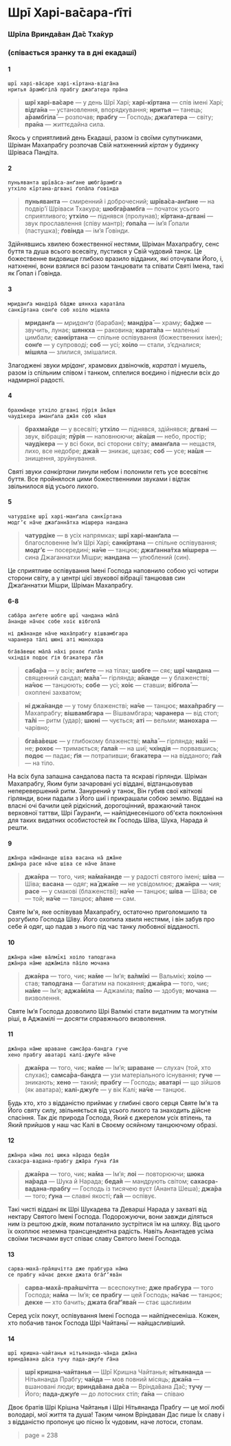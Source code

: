 # Шрī Харі-ва̄сара-ґīті

### Шрīла Вринда̄ван Да̄с Тха̄кур

### (співається зранку та в дні екадаші)

#### 1

    шрī харі-ва̄саре харі-кīртана-відга̄на
    нритья а̄рамбгіла̄ прабгу джаґатера пра̄на

> **шрī харі-ва̄саре** — у день Шрī Харі; **харі-кīртана** — спів імені Харі; **відга̄на** — установлення, впорядкування; **нритья** — танець; **а̄рамбгіла̄** — розпочав; **прабгу** — Господь; **джаґатера** — світу; **пра̄на** — життєдайна сила.

Якось у сприятливий день Екадаші, разом із своїми супутниками, Шріман Махапрабгу розпочав Свій натхненний *кіртан* у будинку Шріваса Пандіта.

#### 2

    пуньяванта шрīва̄са-анґане шюбга̄рамбга
    утхіло кīртана-дгвані ґопа̄ла ґовінда

> **пуньяванта** — смиренний і доброчесний; **шрīва̄са-анґане** — на подвір’ї Шріваси Тхакура; **шюбга̄рамбга** — початок усього сприятливого; **утхіло** — піднявся (пролунав); **кīртана-дгвані** — звук прославлення (співу мантр); **ґопа̄ла** — ім’я Ґопали (пастушка); **ґовінда** — ім’я Ґовінди.

Здійнявшись хвилею божественної нестями, Шріман Махапрабгу, сенс буття та душа всього всесвіту, пустився у Свій чудовий танок. Це божественне видовище глибоко вразило відданих, які оточували Його, і, натхненні, вони взялися всі разом танцювати та співати Святі Імена, такі як Ґопал і Ґовінда.

#### 3

    мриданґа мандіра̄ ба̄дже шянкха карата̄ла
    санкīртана сонґе соб хоіло мішяла

> **мриданґа** — *мриданґа* (барабан); **мандіра̄** — храму; **ба̄дже** — звучить, лунає; **шянкха** — раковина; **карата̄ла** — маленькі цимбали; **санкīртана** — спільне оспівування (божественних імен); **сонґе** — у супроводі; **соб** — усі; **хоіло** — стали, з’єдналися; **мішяла** — злилися, змішалися.

Злагоджені звуки *мріданг*, храмових дзвіночків, *каратал* і мушель, разом із спільним співом і танком, сплелися воєдино і піднесли всіх до надмирної радості.

#### 4

    брахма̄нде утхіло дгвані пӯрія а̄ка̄шя
    чаудікера аманґала джа̄я соб на̄шя

> **брахма̄нде** — у всесвіті; **утхіло** — піднявся, здійнявся; **дгвані** — звук, вібрація; **пӯрія** — наповнюючи; **а̄ка̄шя** — небо, простір; **чаудікера** — у всі боки, всі сторони світу; **аманґала** — нещастя, лихо, все недобре; **джа̄я** — зникає, щезає; **соб** — усе; **на̄шя** — знищення, зруйнування.

Святі звуки *санкіртани* линули небом і полонили геть усе всесвітнє буття. Все пройнялося цими божественними звуками і відтак звільнилося від усього лихого.

#### 5

    чатурдіке шрī харі-манґала санкīртана
    модгʼє на̄че джаґанна̄тха мішрера нандана

> **чатурдіке** — в усіх напрямках; **шрī харі-манґала** — благословенне Ім’я Шрі Харі; **санкīртана** — спільне оспівування; **модгʼє** — посередині; **на̄че** — танцює; **джаґанна̄тха мішрера** — сина Джаганнатхи Мішри; **нандана** — улюблений (син).

Це сприятливе оспівування Імені Господа наповнило собою усі чотири сторони світу, а у центрі цієї звукової вібрації танцював син Джаґаннатхи Мішри, Шріман Махапрабгу.

#### 6-8

    саба̄ра анґете шобге шрī чандана ма̄ла̄
    а̄нанде на̄чоє собе хоіє вібгола̄

    ні джа̄нанде на̄че маха̄прабгу вішвамбгара
    чаранера та̄лі шюні аті манохара

    бга̄ва̄вешє ма̄ла̄ на̄хі рохоє ґала̄я
    чхіндія подоє ґія бгакатера ґа̄я

> **саба̄ра** — у всіх; **анґете** — на тілах; **шобге** — сяє; **шрī чандана** — священний сандал; **ма̄ла̄** — гірлянда; **а̄нанде** — у блаженстві; **на̄чоє** — танцюють; **собе** — усі; **хоіє** — ставши; **вібгола̄** — охоплені захватом;

> **ні джа̄нанде** — у тому блаженстві; **на̄че** — танцює; **маха̄прабгу** — Махапрабгу; **вішвамбгара** — Вішвамбгара; **чаранера** — від стоп; **та̄лі** — ритм (удар); **шюні** — чується; **аті** — вельми; **манохара** — чарівно;

> **бга̄ва̄вешє** — у глибокому блаженстві; **ма̄ла̄** — гірлянда; **на̄хі** — не; **рохоє** — тримається; **ґала̄я** — на шиї; **чхіндія** — порвавшись; **подоє** — падає; **ґія** — потрапивши; **бгакатера** — на відданого; **ґа̄я** — на тіло.

На всіх була запашна сандалова паста та яскраві гірлянди. Шріман Махапрабгу, Яким були зачаровані усі віддані, відтанцьовував неперевершений ритм. Занурений у танок, Він губив свої квіткові гірлянди, вони падали з Його шиї і прикрашали собою землю. Віддані на власні очі бачили цей рідкісний, дорогоцінний, вражаючий танок верховної таттви, Шрі Ґауранґи, — найпіднесенішого об'єкта поклоніння для таких видатних особистостей як Господь Шіва, Шука, Нарада й решти.

#### 9

    джа̄нра на̄ма̄нанде шіва васана на̄ джа̄не
    джа̄нра расе на̄че шіва се на̄че а̄пане

> **джа̄нра** — того, чия; **на̄ма̄нанде** — у радості святого імені; **шіва** — Шіва; **васана** — одяг; **на̄ джа̄не** — не усвідомлює; **джа̄нра** — чия; **расе** — у смакові (блаженстві); **на̄че** — танцює; **шіва** — Шіва; **се** — той; **на̄че** — танцює; **а̄пане** — сам.

Святе Ім'я, яке оспівував Махапрабгу, остаточно приголомшило та розгубило Господа Шіву. Його охопила хвиля нестями, і він забув про себе й одяг, що падав з нього під час танку любовної відданості.

#### 10

    джа̄нра на̄ме ва̄лмīкі хоіло таподгана
    джа̄нра на̄ме аджа̄міла па̄іло мочана

> **джа̄нра** — того, чиє; **на̄ме** — Ім’я; **ва̄лмīкі** — Вальмікі; **хоіло** — став; **таподгана** — багатим на покаяння; **джа̄нра** — того, чиє; **на̄ме** — Ім’я; **аджа̄міла** — Аджаміла; **па̄іло** — здобув; **мочана** — визволення.

Святе Імʼя Господа дозволило Шрі Валмікі стати видатним та могутнім ріші, в Аджамілі — досягти справжнього визволення.

#### 11

    джа̄нра на̄ме шраване самса̄ра-бандга гуче
    хено прабгу аватарі калі-джуґе на̄че

> **джа̄нра** — того, чиє; **на̄ме** — Ім’я; **шраване** — слухач (той, хто слухає); **самса̄ра-бандга** — узи матеріального існування; **гуче** — зникають; **хено** — такий; **прабгу** — Господь; **аватарі** — що зійшов (як аватара); **калі-джуґе** — у вік Калі; **на̄че** — танцює.

Будь хто, хто з відданістю приймає у глибині свого серця Святе Ім'я та Його святу силу, звільняється від усього лихого та знаходить дійсне спасіння. Так діє природа Господа, Який є джерелом усіх втілень, та Який прийшов у наш час Калі в Своєму осяйному танцюючому образі.

#### 12

    джа̄нра на̄ма лоі шюка на̄рада беда̄я
    сахасра-вадана-прабгу джа̄ра ґуна ґа̄я

> **джа̄нра** — того, чиє; **на̄ма** — Ім’я; **лоі** — повторюючи; **шюка на̄рада** — Шука й Нарада; **беда̄я** — мандрують світом; **сахасра-вадана-прабгу** — Господь із тисячею вуст (Ананта Шеша); **джа̄ра** — того; **ґуна** — славні якості; **ґа̄я** — оспівує.

Такі чисті віддані як Шрі Шукадева та Деварші Нарада у захваті від нектару Святого Імені Господа. Подорожуючи, вони завжди діляться ним із рештою *джів*, яким поталанило зустрітися їм на шляху. Від цього їх охоплює неземна трансцендентна радість. Навіть Анантадев усіма своїми тисячами вуст співає славу Святого Імені Господа.

#### 13

    сарва-маха̄-пра̄яшчітта дже прабгура на̄ма
    се прабгу на̄чає декхе джата бга̄ґʼява̄н

> **сарва-махā-пра̄яшчітта** — всеспокутне; **дже прабгура** — того Господа; **на̄ма** — Ім’я; **се прабгу** — цей Господь; **на̄чає** — танцює; **декхе** — хто бачить; **джата бга̄ґʼява̄н** — стає щасливим

Серед усіх покут, оспівування Імені Господа — найпіднесеніша. Кожен, хто побачив танок Господа Шрі Чайтаньї — найщасливіший.

#### 14

    шрī кришна-чайтанья нітьянанда-ча̄нда джа̄на
    вринда̄вана да̄са тучу пада-джуґе ґа̄на

> **шрī кришна-чайтанья** — Шрī Кришна Чайтанья; **нітьянанда** — Нітьянанда Прабгу; **ча̄нда** — мов повний місяць; **джа̄на** — вшановані люди; **вринда̄вана да̄са** — Врінда̄вана Да̄с; **тучу** — Його; **пада-джуґе** — до лотосних стіп; **ґа̄на** — співаю

Двоє братів Шрі Крішна Чайтанья і Шрі Нітьянанда Прабгу — це мої любі володарі, мої життя та душа! Таким чином Вріндаван Дас пише Їх славу і з відданістю пропонує цю пісню Їх чудовим, наче лотоси, стопам.


> page = 238
